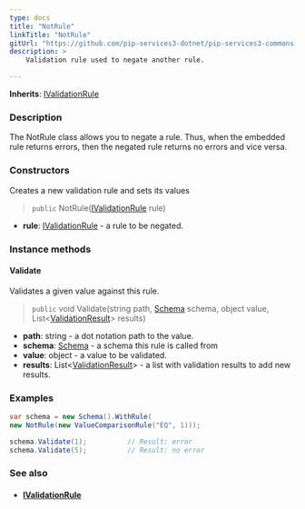 ```yaml
---
type: docs
title: "NotRule"
linkTitle: "NotRule"
gitUrl: "https://github.com/pip-services3-dotnet/pip-services3-commons-dotnet"
description: >
    Validation rule used to negate another rule.

---
```


**Inherits**: [IValidationRule](../ivalidation_rule)

### Description

The NotRule class allows you to negate a rule. Thus, when the embedded rule returns errors, then the negated rule returns no errors and vice versa.

### Constructors
Creates a new validation rule and sets its values

> `public` NotRule([IValidationRule](../ivalidation_rule) rule)

- **rule**: [IValidationRule](../ivalidation_rule) - a rule to be negated.


### Instance methods

#### Validate
Validates a given value against this rule.

> `public` void Validate(string path, [Schema](../schema) schema, object value, List<[ValidationResult](../validation_result)> results)

- **path**: string - a dot notation path to the value.
- **schema**: [Schema](../schema) - a schema this rule is called from
- **value**: object - a value to be validated.
- **results**: List<[ValidationResult](../validation_result)> - a list with validation results to add new results.


### Examples
```cs
var schema = new Schema().WithRule(
new NotRule(new ValueComparisonRule("EQ", 1)));

schema.Validate(1);          // Result: error
schema.Validate(5);          // Result: no error

```

### See also
- #### [IValidationRule](../ivalidation_rule)
